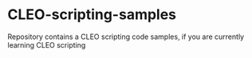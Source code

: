 # CLEO-scripting-samples
Repository contains a CLEO scripting code samples, if you are currently learning CLEO scripting

